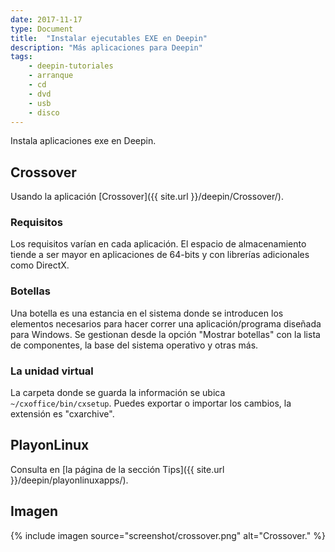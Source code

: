 ```yaml
---
date: 2017-11-17
type: Document
title:  "Instalar ejecutables EXE en Deepin"
description: "Más aplicaciones para Deepin"
tags:
    - deepin-tutoriales
    - arranque
    - cd
    - dvd
    - usb
    - disco
---
```


Instala aplicaciones exe en Deepin.

## Crossover
Usando la aplicación [Crossover]({{ site.url }}/deepin/Crossover/).

### Requisitos

Los requisitos varían en cada aplicación. El espacio de almacenamiento tiende a ser mayor en aplicaciones de 64-bits y con librerías adicionales como DirectX.

### Botellas

Una botella es una estancia en el sistema donde se introducen los elementos necesarios para hacer correr una aplicación/programa diseñada para Windows. Se gestionan desde la opción "Mostrar botellas" con la lista de componentes, la base del sistema operativo y otras más.

### La unidad virtual

La carpeta donde se guarda la información se ubica `~/cxoffice/bin/cxsetup`. Puedes exportar o importar los cambios, la extensión es "cxarchive".

## PlayonLinux

Consulta en [la página de la sección Tips]({{ site.url }}/deepin/playonlinuxapps/).

## Imagen
{% include imagen source="screenshot/crossover.png" alt="Crossover." %}

